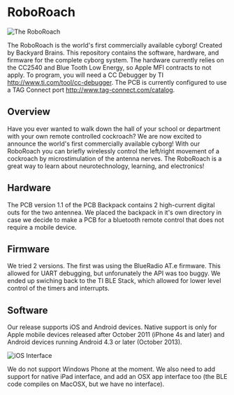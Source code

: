 RoboRoach
=========

![The RoboRoach](http://backyardbrains.com/img/photos/roboRoach.jpg)

The RoboRoach is the world's first commercially available cyborg! Created by Backyard Brains.  This repository contains the software, hardware, and firmware for the complete cyborg system. The hardware currently relies on the CC2540 and Blue Tooth Low Energy, so Apple MFI contracts to not apply.  To program, you will need a CC Debugger by TI <http://www.ti.com/tool/cc-debugger>.  The PCB is currently configured to use a TAG Connect port <http://www.tag-connect.com/catalog>. 

Overview
--------
Have you ever wanted to walk down the hall of your school or department with your own remote controlled cockroach? We are now excited to announce the world's first commercially available cyborg! With our RoboRoach you can briefly wirelessly control the left/right movement of a cockroach by microstimulation of the antenna nerves. The RoboRoach is a great way to learn about neurotechnology, learning, and electronics!

Hardware
--------
The PCB version 1.1 of the PCB Backpack contains 2 high-current digital outs for the two antennea.  We placed the backpack in it's own directory in case we decide to make a PCB for a bluetooth remote control that does not require a mobile device.

Firmware
--------
We tried 2 versions.  The first was using the BlueRadio AT.e firmware.  This allowed for UART debugging, but unforunately the API was too buggy.  We ended up swiching back to the TI BLE Stack, which allowed for lower level control of the timers and interrupts.  

Software
--------
Our release supports iOS and Android devices.  Native support is only for Apple mobile devices released after October 2011 (iPhone 4s and later) and Android devices running Android 4.3 or later (October 2013). 

![iOS Interface](http://backyardbrains.com/products/img/roboRoach.iOS.jpg)

We do not support Windows Phone at the moment. We also need to add support for native iPad interface, and add an OSX app interface too (the BLE code compiles on MacOSX, but we have no interface). 